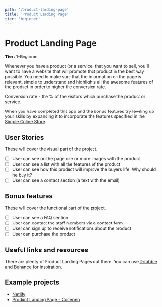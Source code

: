 ```yaml
---
path: '/product-landing-page'
title: 'Product Landing Page'
tier: 'beginner'
---
```


# Product Landing Page

**Tier:** 1-Beginner

Whenever you have a product (or a service) that you want to sell, you'll want to have a website that will promote that product in the best way possible. You need to make sure that the information on the page is relevant, simple to understand and highlights all the awesome features of the product in order to higher the conversion rate.

Conversion rate - the % of the visitors which purchase the product or service.

When you have completed this app and the bonus features try leveling up your
skills by expanding it to incorporate the features specified in the
[Simple Online Store](../2-Intermediate/Simple-Online-Store.md).

## User Stories

These will cover the visual part of the project.

- [ ] User can see on the page one or more images with the product
- [ ] User can see a list with all the features of the product
- [ ] User can see how this product will improve the buyers life. Why should he buy it?
- [ ] User can see a contact section (a text with the email)

## Bonus features

These will cover the functional part of the project.

- [ ] User can see a FAQ section
- [ ] User can contact the staff members via a contact form
- [ ] User can sign up to receive notifications about the product
- [ ] User can purchase the product

## Useful links and resources

There are plenty of Product Landing Pages out there. You can use [Dribbble](www.dribbble.com) and [Behance](www.behance.net) for inspiration.

## Example projects

- [Netlify](https://www.netlify.com/)
- [Product Landing Page - Codepen](https://codepen.io/l4ci/pen/LoGjk)
